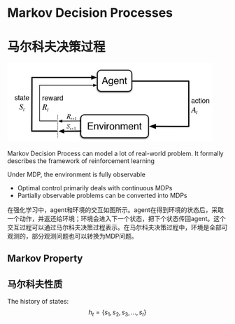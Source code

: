 # Markov Decision Processes

# 马尔科夫决策过程

<img src="../Images/image-20210608162547201.png" alt="image-20210608162547201" style="zoom:67%;" />

Markov Decision Process can model a lot of real-world problem. It formally describes the framework of reinforcement learning

Under MDP, the environment is fully observable

- Optimal control primarily deals with continuous MDPs
- Partially observable problems can be converted into MDPs

在强化学习中，agent和环境的交互如图所示。agent在得到环境的状态后，采取一个动作，并返还给环境；环境会进入下一个状态，把下个状态传回agent。这个交互过程可以通过马尔科夫决策过程表示。在马尔科夫决策过程中，环境是全部可观测的，部分观测问题也可以转换为MDP问题。

## Markov Property

## 马尔科夫性质

The history of states: $$ h_{t}=\{s_{1}, s_{2}, s_{3}, \ldots, s_{t}\} $$











